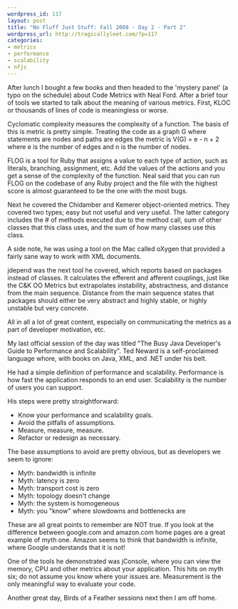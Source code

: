 ```yaml
--- 
wordpress_id: 117
layout: post
title: "No Fluff Just Stuff: Fall 2008 - Day 2 - Part 2"
wordpress_url: http://tragicallyleet.com/?p=117
categories:
- metrics
- performance
- scalability
- nfjs
---
```

After lunch I bought a few books and then headed to the 'mystery panel' (a typo on the schedule) about Code Metrics with Neal Ford. After a brief tour of tools we started to talk about the meaning of various metrics. First, KLOC or thousands of lines of code is meaningless or worse.

Cyclomatic complexity measures the complexity of a function. The basis of this is metric is pretty simple. Treating the code as a graph G where statements are nodes and paths are edges the metric is V(G) = e - n + 2 where e is the number of edges and n is the number of nodes.

FLOG is a tool for Ruby that assigns a value to each type of action, such as literals, branching, assignment, etc. Add the values of the actions and you get a sense of the complexity of the function. Neal said that you can run FLOG on the codebase of any Ruby project and the file with the highest score is almost guaranteed to be the one with the most bugs.

Next he covered the Chidamber and Kemerer object-oriented metrics. They covered two types; easy but not useful and very useful. The latter category includes the # of methods executed due to the method call, sum of other classes that this class uses, and the sum of how many classes use this class.

A side note, he was using a tool on the Mac called oXygen that provided a fairly sane way to work with XML documents.

jdepend was the next tool he covered, which reports based on packages instead of classes. It calculates the efferent and afferent couplings, just like the C&amp;K OO Metrics but extrapolates instability, abstractness, and distance from the main sequence. Distance from the main sequence states that packages should either be very abstract and highly stable, or highly unstable but very concrete.

All in all a lot of great content, especially on communicating the metrics as a part of developer motivation, etc.

My last official session of the day was titled &quot;The Busy Java Developer's Guide to Performance and Scalability&quot;. Ted Neward is a self-proclaimed language whore, with books on Java, XML, and .NET under his belt.

He had a simple definition of performance and scalability. Performance is how fast the application responds to an end user. Scalability is the number of users you can support.

His steps were pretty straightforward:

- Know your performance and scalability goals.
- Avoid the pitfalls of assumptions.
- Measure, measure, measure.
- Refactor or redesign as necessary.

The base assumptions to avoid are pretty obvious, but as developers we seem to ignore:

- Myth: bandwidth is infinite
- Myth: latency is zero
- Myth: transport cost is zero
- Myth: topology doesn't change
- Myth: the system is homogeneous
- Myth: you &quot;know&quot; where slowdowns and bottlenecks are

These are all great points to remember are NOT true. If you look at the difference between google.com and amazon.com home pages are a great example of myth one. Amazon seems to think that bandwidth is infinite, where Google understands that it is not!

One of the tools he demonstrated was jConsole, where you can view the memory, CPU and other metrics about your application.  This hits on myth six; do not assume you know where your issues are.  Measurement is the only meaningful way to evaluate your code.

Another great day, Birds of a Feather sessions next then I am off home.
